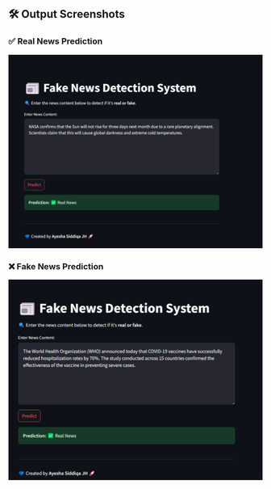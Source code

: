 ## 🛠️ Output Screenshots

### ✅ Real News Prediction
![Real News](real_news.png)

### ❌ Fake News Prediction
![Fake News](fake_news.png)
